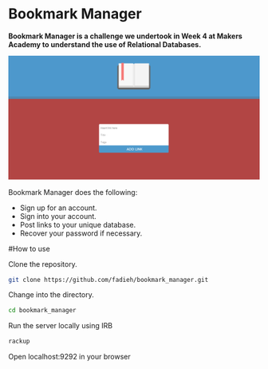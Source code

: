 # Bookmark Manager

**Bookmark Manager is a challenge we undertook in Week 4 at Makers Academy to understand the use of Relational Databases.**

![Alt text](https://raw.githubusercontent.com/fadieh/bookmark_manager/master/public/images/indexscreenshot.png)

Bookmark Manager does the following:

- Sign up for an account.
- Sign into your account.
- Post links to your unique database.
- Recover your password if necessary.

#How to use

Clone the repository.
```sh
git clone https://github.com/fadieh/bookmark_manager.git
```

Change into the directory.
```sh
cd bookmark_manager
```

Run the server locally using IRB
```sh
rackup
```

Open localhost:9292 in your browser